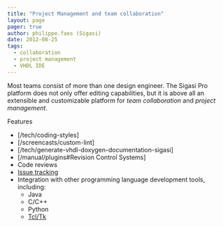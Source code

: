 ```yaml
---
title: "Project Management and team collaboration"
layout: page 
pager: true
author: philippe.faes (Sigasi)
date: 2012-08-25
tags: 
  - collaboration
  - project management
  - VHDL IDE
---
```

Most teams consist of more than one design engineer. The Sigasi Pro platform does not only offer editing capabilities, but it is above all an extensible and customizable platform for _team collaboration_ and _project management_.   

Features

* [/tech/coding-styles]
* [/screencasts/custom-lint]
* [/tech/generate-vhdl-doxygen-documentation-sigasi]
* [/manual/plugins#Revision Control Systems]
* Code reviews
* [Issue tracking](http://wiki.eclipse.org/Mylyn)
* Integration with other programming language development tools, including:
	* Java
	* C/C++
	* Python
	* [Tcl/Tk](/content/eclipse-tcl-support-sigasi)